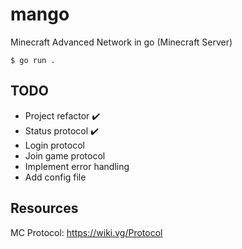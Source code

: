 # mango
Minecraft Advanced Network in go (Minecraft Server) 


`$ go run .`

## TODO
- Project refactor ✔️
- Status protocol ✔️
- Login protocol
- Join game protocol
- Implement error handling
- Add config file

## Resources

MC Protocol: https://wiki.vg/Protocol